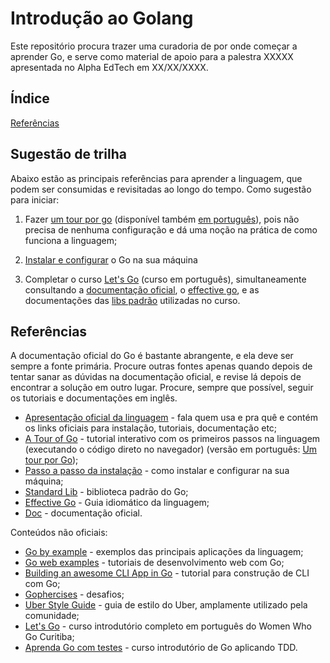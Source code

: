 # Introdução ao Golang

Este repositório procura trazer uma curadoria de por onde começar a aprender Go, e serve como material de apoio para a palestra XXXXX apresentada no Alpha EdTech em XX/XX/XXXX.

## Índice

[Referências](#referências)

## Sugestão de trilha

Abaixo estão as principais referências para aprender a linguagem, que podem ser consumidas e revisitadas ao longo do tempo. Como sugestão para iniciar:

1. Fazer [um tour por go](https://go.dev/tour/welcome/1) (disponível também [em português](https://go-tour-br.appspot.com/welcome/1)), pois não precisa de nenhuma configuração e dá uma noção na prática de como funciona a linguagem;

2. [Instalar e configurar](https://go.dev/doc/install) o Go na sua máquina

3. Completar o curso [Let's Go](https://womenwhogocwb.gitbook.io/letsgo/) (curso em português), simultaneamente consultando a [documentação oficial](https://go.dev/doc/), o [effective go](https://go.dev/doc/effective_go), e as documentações das [libs padrão](https://pkg.go.dev/std) utilizadas no curso.

## Referências

A documentação oficial do Go é bastante abrangente, e ela deve ser sempre a fonte primária. Procure outras fontes apenas quando depois de tentar sanar as dúvidas na documentação oficial, e revise lá depois de encontrar a solução em outro lugar. Procure, sempre que possível, seguir os tutoriais e documentações em inglês.

* [Apresentação oficial da linguagem](https://go.dev/) - fala quem usa e pra quê e contém os links oficiais para instalação, tutoriais, documentação etc;
* [A Tour of Go](https://go.dev/tour/welcome/1) - tutorial interativo com os primeiros passos na linguagem (executando o código direto no navegador) (versão em português: [Um tour por Go](https://go-tour-br.appspot.com/welcome/1));
* [Passo a passo da instalação](https://go.dev/doc/install) - como instalar e configurar na sua máquina;
* [Standard Lib](https://pkg.go.dev/std) - biblioteca padrão do Go;
* [Effective Go](https://go.dev/doc/effective_go) - Guia idiomático da linguagem;
* [Doc](https://go.dev/doc/) - documentação oficial.

Conteúdos não oficiais:

* [Go by example](https://gobyexample.com/) - exemplos das principais aplicações da linguagem;
* [Go web examples](https://gowebexamples.com/) - tutoriais de desenvolvimento web com Go;
* [Building an awesome CLI App in Go](https://spf13.com/presentation/building-an-awesome-cli-app-in-go-oscon/) - tutorial para construção de CLI com Go;
* [Gophercises](https://gophercises.com/) - desafios;
* [Uber Style Guide](https://github.com/uber-go/guide) - guia de estilo do Uber, amplamente utilizado pela comunidade;
* [Let's Go](https://womenwhogocwb.gitbook.io/letsgo/) - curso introdutório completo em português do Women Who Go Curitiba;
* [Aprenda Go com testes](https://larien.gitbook.io/aprenda-go-com-testes/) - curso introdutório de Go aplicando TDD.
